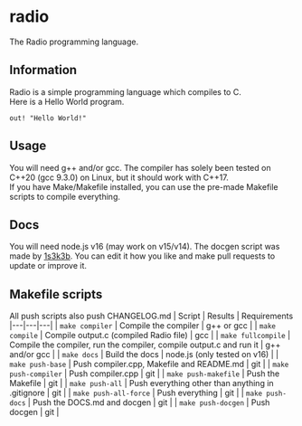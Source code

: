 # radio
The Radio programming language.

## Information
Radio is a simple programming language which compiles to C. <br>
Here is a Hello World program. <BR>
```
out! "Hello World!"
```

## Usage
You will need g++ and/or gcc. The compiler has solely been tested on C++20 (gcc 9.3.0) on Linux, but it should work with C++17. <br>
If you have Make/Makefile installed, you can use the pre-made Makefile scripts to compile everything.

## Docs
You will need node.js v16 (may work on v15/v14). The docgen script was made by [1s3k3b](https://github.com/1s3k3b). You can edit it how you like and make pull requests to update or improve it. 

## Makefile scripts
All push scripts also push CHANGELOG.md
| Script | Results | Requirements
|---|---|---|
| `make compiler` | Compile the compiler | g++ or gcc |
| `make compile` | Compile output.c (compiled Radio file) | gcc |
| `make fullcompile` | Compile the compiler, run the compiler, compile output.c and run it | g++ and/or gcc |
| `make docs` | Build the docs | node.js (only tested on v16) |
| `make push-base` | Push compiler.cpp, Makefile and README.md | git |
| `make push-compiler` | Push compiler.cpp | git |
| `make push-makefile` | Push the Makefile | git |
| `make push-all` | Push everything other than anything in .gitignore | git |
| `make push-all-force` | Push everything | git |
| `make push-docs` | Push the DOCS.md and docgen | git |
| `make push-docgen` | Push docgen | git |